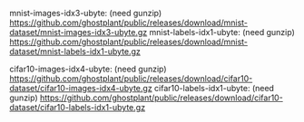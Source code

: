 mnist-images-idx3-ubyte: (need gunzip) https://github.com/ghostplant/public/releases/download/mnist-dataset/mnist-images-idx3-ubyte.gz
mnist-labels-idx1-ubyte: (need gunzip) https://github.com/ghostplant/public/releases/download/mnist-dataset/mnist-labels-idx1-ubyte.gz

cifar10-images-idx4-ubyte: (need gunzip) https://github.com/ghostplant/public/releases/download/cifar10-dataset/cifar10-images-idx4-ubyte.gz
cifar10-labels-idx1-ubyte: (need gunzip) https://github.com/ghostplant/public/releases/download/cifar10-dataset/cifar10-labels-idx1-ubyte.gz

